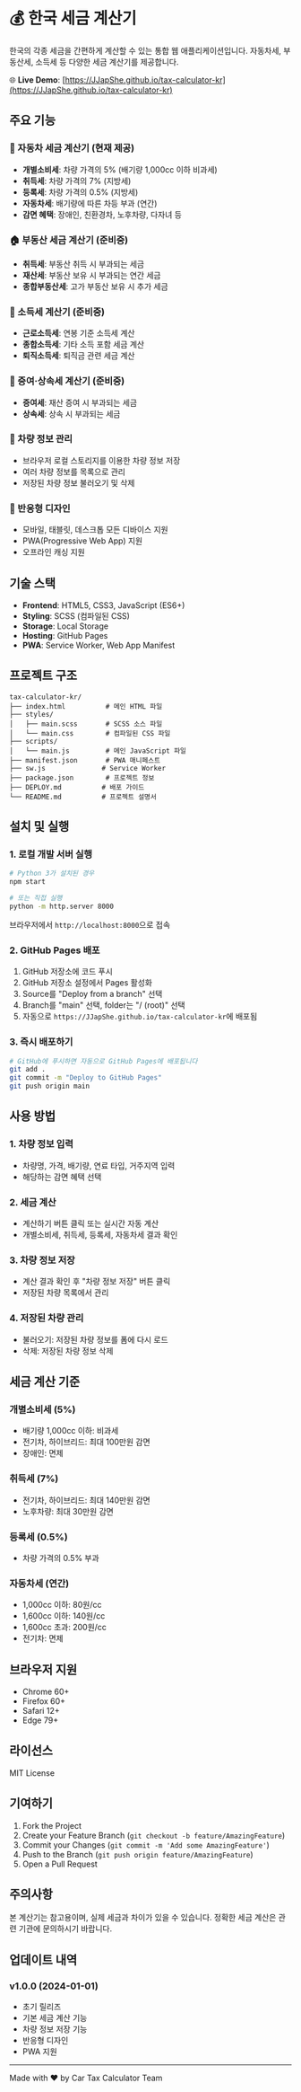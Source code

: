 # 💰 한국 세금 계산기

한국의 각종 세금을 간편하게 계산할 수 있는 통합 웹 애플리케이션입니다. 자동차세, 부동산세, 소득세 등 다양한 세금 계산기를 제공합니다.

🌐 **Live Demo**: [https://JJapShe.github.io/tax-calculator-kr](https://JJapShe.github.io/tax-calculator-kr)

## 주요 기능

### 🚗 자동차 세금 계산기 (현재 제공)
- **개별소비세**: 차량 가격의 5% (배기량 1,000cc 이하 비과세)
- **취득세**: 차량 가격의 7% (지방세)
- **등록세**: 차량 가격의 0.5% (지방세)
- **자동차세**: 배기량에 따른 차등 부과 (연간)
- **감면 혜택**: 장애인, 친환경차, 노후차량, 다자녀 등

### 🏠 부동산 세금 계산기 (준비중)
- **취득세**: 부동산 취득 시 부과되는 세금
- **재산세**: 부동산 보유 시 부과되는 연간 세금
- **종합부동산세**: 고가 부동산 보유 시 추가 세금

### 💼 소득세 계산기 (준비중)
- **근로소득세**: 연봉 기준 소득세 계산
- **종합소득세**: 기타 소득 포함 세금 계산
- **퇴직소득세**: 퇴직금 관련 세금 계산

### 🎁 증여·상속세 계산기 (준비중)
- **증여세**: 재산 증여 시 부과되는 세금
- **상속세**: 상속 시 부과되는 세금

### 💾 차량 정보 관리
- 브라우저 로컬 스토리지를 이용한 차량 정보 저장
- 여러 차량 정보를 목록으로 관리
- 저장된 차량 정보 불러오기 및 삭제

### 📱 반응형 디자인
- 모바일, 태블릿, 데스크톱 모든 디바이스 지원
- PWA(Progressive Web App) 지원
- 오프라인 캐싱 지원

## 기술 스택

- **Frontend**: HTML5, CSS3, JavaScript (ES6+)
- **Styling**: SCSS (컴파일된 CSS)
- **Storage**: Local Storage
- **Hosting**: GitHub Pages
- **PWA**: Service Worker, Web App Manifest

## 프로젝트 구조

```
tax-calculator-kr/
├── index.html          # 메인 HTML 파일
├── styles/
│   ├── main.scss       # SCSS 소스 파일
│   └── main.css        # 컴파일된 CSS 파일
├── scripts/
│   └── main.js         # 메인 JavaScript 파일
├── manifest.json       # PWA 매니페스트
├── sw.js              # Service Worker
├── package.json        # 프로젝트 정보
├── DEPLOY.md          # 배포 가이드
└── README.md          # 프로젝트 설명서
```

## 설치 및 실행

### 1. 로컬 개발 서버 실행
```bash
# Python 3가 설치된 경우
npm start

# 또는 직접 실행
python -m http.server 8000
```

브라우저에서 `http://localhost:8000`으로 접속

### 2. GitHub Pages 배포

1. GitHub 저장소에 코드 푸시
2. GitHub 저장소 설정에서 Pages 활성화
3. Source를 "Deploy from a branch" 선택
4. Branch를 "main" 선택, folder는 "/ (root)" 선택
5. 자동으로 `https://JJapShe.github.io/tax-calculator-kr`에 배포됨

### 3. 즉시 배포하기
```bash
# GitHub에 푸시하면 자동으로 GitHub Pages에 배포됩니다
git add .
git commit -m "Deploy to GitHub Pages"
git push origin main
```

## 사용 방법

### 1. 차량 정보 입력
- 차량명, 가격, 배기량, 연료 타입, 거주지역 입력
- 해당하는 감면 혜택 선택

### 2. 세금 계산
- 계산하기 버튼 클릭 또는 실시간 자동 계산
- 개별소비세, 취득세, 등록세, 자동차세 결과 확인

### 3. 차량 정보 저장
- 계산 결과 확인 후 "차량 정보 저장" 버튼 클릭
- 저장된 차량 목록에서 관리

### 4. 저장된 차량 관리
- 불러오기: 저장된 차량 정보를 폼에 다시 로드
- 삭제: 저장된 차량 정보 삭제

## 세금 계산 기준

### 개별소비세 (5%)
- 배기량 1,000cc 이하: 비과세
- 전기차, 하이브리드: 최대 100만원 감면
- 장애인: 면제

### 취득세 (7%)
- 전기차, 하이브리드: 최대 140만원 감면
- 노후차량: 최대 30만원 감면

### 등록세 (0.5%)
- 차량 가격의 0.5% 부과

### 자동차세 (연간)
- 1,000cc 이하: 80원/cc
- 1,600cc 이하: 140원/cc
- 1,600cc 초과: 200원/cc
- 전기차: 면제

## 브라우저 지원

- Chrome 60+
- Firefox 60+
- Safari 12+
- Edge 79+

## 라이선스

MIT License

## 기여하기

1. Fork the Project
2. Create your Feature Branch (`git checkout -b feature/AmazingFeature`)
3. Commit your Changes (`git commit -m 'Add some AmazingFeature'`)
4. Push to the Branch (`git push origin feature/AmazingFeature`)
5. Open a Pull Request

## 주의사항

본 계산기는 참고용이며, 실제 세금과 차이가 있을 수 있습니다. 
정확한 세금 계산은 관련 기관에 문의하시기 바랍니다.

## 업데이트 내역

### v1.0.0 (2024-01-01)
- 초기 릴리즈
- 기본 세금 계산 기능
- 차량 정보 저장 기능
- 반응형 디자인
- PWA 지원

---

Made with ❤️ by Car Tax Calculator Team 